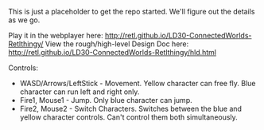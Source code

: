 This is just a placeholder to get the repo started. We'll figure out the details as we go.

Play it in the webplayer here: http://retl.github.io/LD30-ConnectedWorlds-Retlthingy/
View the  rough/high-level Design Doc here: http://retl.github.io/LD30-ConnectedWorlds-Retlthingy/hld.html

Controls: 
* WASD/Arrows/LeftStick - Movement. Yellow character can free fly. Blue character can run left and right only.
* Fire1, Mouse1 - Jump. Only blue character can jump.
* Fire2, Mouse2 - Switch Characters. Switches between the blue and yellow character controls. Can't control them both simultaneously.

